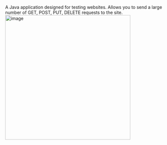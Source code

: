 A Java application designed for testing websites. Allows you to send a large number of GET, POST, PUT, DELETE requests to the site.
<img width="400" alt="image" src="https://github.com/user-attachments/assets/1765298a-c8d2-42ef-b910-162c9ec8d1c2" />
